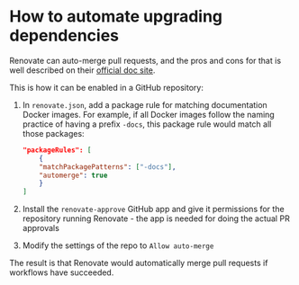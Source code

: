 # How to automate upgrading dependencies

Renovate can auto-merge pull requests, and the pros and cons for that is well described on their [official doc site](https://docs.renovatebot.com/key-concepts/automerge/).

This is how it can be enabled in a GitHub repository:

1. In `renovate.json`, add a package rule for matching documentation Docker images. For example, if all Docker images follow the naming practice of having a prefix `-docs`, this package rule would match all those packages:

    ```json
    "packageRules": [
        {
        "matchPackagePatterns": ["-docs"],
        "automerge": true
        }
    ]
    ```

1. Install the `renovate-approve` GitHub app and give it permissions for the repository running Renovate - the app is needed for doing the actual PR approvals
1. Modify the settings of the repo to `Allow auto-merge`

The result is that Renovate would automatically merge pull requests if workflows have succeeded.

